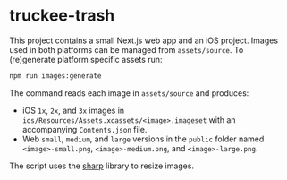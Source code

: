 # truckee-trash

This project contains a small Next.js web app and an iOS project. Images used in both platforms can be managed from `assets/source`. To (re)generate platform specific assets run:

```bash
npm run images:generate
```

The command reads each image in `assets/source` and produces:

- iOS `1x`, `2x`, and `3x` images in `ios/Resources/Assets.xcassets/<image>.imageset` with an accompanying `Contents.json` file.
- Web `small`, `medium`, and `large` versions in the `public` folder named `<image>-small.png`, `<image>-medium.png`, and `<image>-large.png`.

The script uses the [sharp](https://github.com/lovell/sharp) library to resize images.

